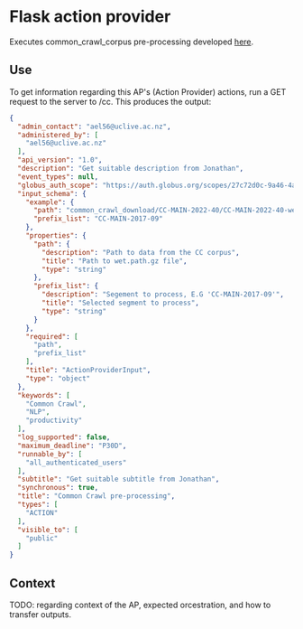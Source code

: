 # Flask action provider

Executes common_crawl_corpus pre-processing developed [here](https://github.com/jonathandunn/common_crawl_corpus "Common Crawl Corpus").

## Use

To get information regarding this AP's (Action Provider) actions, run a GET request to the server to /cc. This produces the output: 

```json
{
  "admin_contact": "ael56@uclive.ac.nz",
  "administered_by": [
    "ael56@uclive.ac.nz"
  ],
  "api_version": "1.0",
  "description": "Get suitable description from Jonathan",
  "event_types": null,
  "globus_auth_scope": "https://auth.globus.org/scopes/27c72d0c-9a46-4a5d-a6a5-bd2cd35bc574/action_all",
  "input_schema": {
    "example": {
      "path": "common_crawl_download/CC-MAIN-2022-40/CC-MAIN-2022-40-wet.paths.gz",
      "prefix_list": "CC-MAIN-2017-09"
    },
    "properties": {
      "path": {
        "description": "Path to data from the CC corpus",
        "title": "Path to wet.path.gz file",
        "type": "string"
      },
      "prefix_list": {
        "description": "Segement to process, E.G 'CC-MAIN-2017-09'",
        "title": "Selected segment to process",
        "type": "string"
      }
    },
    "required": [
      "path",
      "prefix_list"
    ],
    "title": "ActionProviderInput",
    "type": "object"
  },
  "keywords": [
    "Common Crawl",
    "NLP",
    "productivity"
  ],
  "log_supported": false,
  "maximum_deadline": "P30D",
  "runnable_by": [
    "all_authenticated_users"
  ],
  "subtitle": "Get suitable subtitle from Jonathan",
  "synchronous": true,
  "title": "Common Crawl pre-processing",
  "types": [
    "ACTION"
  ],
  "visible_to": [
    "public"
  ]
}
```

## Context

TODO: regarding context of the AP, expected orcestration, and how to transfer outputs.
